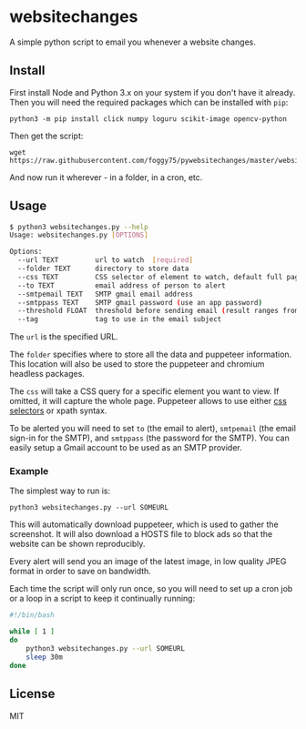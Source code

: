 # websitechanges

A simple python script to email you whenever a website changes.

## Install

First install Node and Python 3.x on your system if you don't have it already. Then you will need the required packages which can be installed with `pip`:

	python3 -m pip install click numpy loguru scikit-image opencv-python

Then get the script:

	wget https://raw.githubusercontent.com/foggy75/pywebsitechanges/master/websitechanges.py

And now run it wherever - in a folder, in a cron, etc.

## Usage

```bash
$ python3 websitechanges.py --help
Usage: websitechanges.py [OPTIONS]

Options:
  --url TEXT         url to watch  [required]
  --folder TEXT      directory to store data
  --css TEXT         CSS selector of element to watch, default full page
  --to TEXT          email address of person to alert
  --smtpemail TEXT   SMTP gmail email address
  --smtppass TEXT    SMTP gmail password (use an app password)
  --threshold FLOAT  threshold before sending email (result ranges from 0.0 to 1.0)
  --tag              tag to use in the email subject
```

The `url` is the specified URL.

The `folder` specifies where to store all the data and puppeteer information. This location will also be used to store the puppeteer and chromium headless packages.

The `css` will take a CSS query for a specific element you want to view. If omitted, it will capture the whole page. Puppeteer allows to use either [css selectors](https://www.w3schools.com/cssref/css_selectors.asp) or xpath syntax.

To be alerted you will need to set `to` (the email to alert), `smtpemail` (the email sign-in for the SMTP), and `smtppass` (the password for the SMTP). You can easily setup a Gmail account to be used as an SMTP provider. 

### Example

The simplest way to run is:

	python3 websitechanges.py --url SOMEURL

This will automatically download puppeteer, which is used to gather the screenshot. It will also download a HOSTS file to block ads so that the website can be shown reproducibly. 

Every alert will send you an image of the latest image, in low quality JPEG format in order to save on bandwidth.

Each time the script will only run once, so you will need to set up a cron job or a loop in a script to keep it continually running:
```bash
#!/bin/bash

while [ 1 ]
do
	python3 websitechanges.py --url SOMEURL
	sleep 30m
done
```

## License

MIT